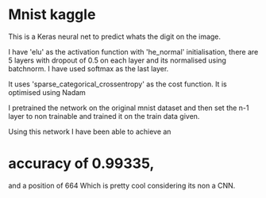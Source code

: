 # Mnist kaggle

This is a Keras neural net to predict whats the digit on the image.

I have 'elu' as the activation function with 'he_normal' initialisation, there are 5 layers with dropout of 0.5 on each layer and its normalised using batchnorm.
I have used softmax as the last layer. 

It uses 'sparse_categorical_crossentropy' as the cost function.
It is optimised using Nadam

I pretrained the network on the original mnist dataset and then set the n-1 layer to non trainable and trained it on the train data given.

Using this network I have been able to achieve an
# accuracy of 0.99335,
and a position of 664
Which is pretty cool considering its non a CNN.
